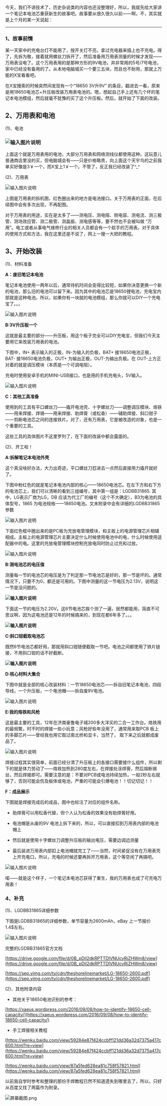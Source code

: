 今天，我们不讲技术了，历史杂说类的内容也还没整理好，所以，我就先给大家讲一个笔记本电池芯重获新生的故事吧。故事要从很久很久以前——啊，不，其实就是上个月的某一天说起：

* * *

### 1、故事前情

某一天家中的充电台灯不能用了，按开关灯不亮，拿过充电器来插上也不充电。得了，先拆为敬，接着就用螺丝刀拆开了，然后准备用万用表测量的时候才发现——万用表没电了。这个万用表用的是那种方形的9V电池，并非常用的5号/7号电池，家中已经没有备用的了。从本地电脑城买一个要三五块，而且也不耐用，那就上万能的X宝看看吧。

在X宝搜索的时候突然间发现有一个“18650 3V升9V” 的条目，戳进去一看，原来是用18650电池芯+升压板改装万用表电池的。嗯，想起自己手上还有几个坏的笔记本电池模组，然后就毫不犹豫的买了这个升压板。然后，就开始了下面的改装。

## 2、万用表和电池

(1)、电池

### ![输入图片说明](http://upload-images.jianshu.io/upload_images/2551993-10f0e71444fb5a1f.png?imageMogr2/auto-orient/strip%7CimageView2/2/w/1240 "1-9V电池.png")

上面这个就是万用表用的电池，大部分万用表和网络测线仪都使用这种。这玩意儿普通商店里没的买，但电脑城会有——只是价格略贵，向上面这个天宇鸟的之前我单买好像是3￥一个，而X宝上1￥一个。不管了，反正我已经改装了^_^

(2)、万用表

![输入图片说明](http://upload-images.jianshu.io/upload_images/2551993-b12e31faeadc2797.png?imageMogr2/auto-orient/strip%7CimageView2/2/w/1240 "屏幕截图.png")

上图是万用表的拆机图，红色圈出来的地方是电池接口。关于万用表的正面，在后续图中会有多次出现，不再配图。

对于万用表的用途，实在是太多了——测电压、测电阻、侧电容、测电流、测三极管、测场效应管、测二极管、测晶振、测电感等等，要不然也不会被叫做 “万用”。电工或者从事电气维修行业的相关人员都会有一个趁手的万用表。对于具体的使用方式和方法，我在这里还是不说了，网上一搜一大把的教程。

## 3、开始改装

(1)、材料准备

**A：废旧笔记本电池**

笔记本电池使用一两年以后，通常待机时间会变得比较短，如果你决意更换一个新的电池，那么旧的电池可以留下来。因为其中的电池芯是18650锂电池，充电宝内部就是这种电池。所以，如果你有一块就的电池模组，那么你就可以DIY一个充电宝了。。。

![输入图片说明](http://upload-images.jianshu.io/upload_images/2551993-e7e5a0b4b3df7dd1.png?imageMogr2/auto-orient/strip%7CimageView2/2/w/1240 "屏幕截图.png")

**B:3V升压板一个**

这就是最主要的部分——升压板，用这个板子完全可以DIY充电宝，但我们今天主要用它来改装万用表的电池。

下图中，IN+ 表示输入的正极，IN-为输入的负极，BAT+ 接18650电池正极，BAT- 接18650电池负极，OUT+ 为输出正极，OUT-为输出负极。在 OUT-上方正对着的就是调压模块（本质是一个可调电阻）。

充电时使用安卓手机的MINI-USB接口，也是用的手机充电头，5V输入。

![输入图片说明](http://upload-images.jianshu.io/upload_images/2551993-9ae8d85876320492.png?imageMogr2/auto-orient/strip%7CimageView2/2/w/1240 "屏幕截图.png")

**C：其他工具准备**

使用到的工具有平口螺丝刀——撬开电池壳、十字螺丝刀——调整调压模块、烙铁——用来焊接、焊锡——用来焊接、助焊膏（或松香）——辅助焊接、斜口钳子——剪断电池芯之间的连接铁片。对了，还有万用表，它是被改造的对象，也是一个重要的工具。

这些工具的具体图片不这里罗列了，在下面的改装中都会露面的。

(2)、开工啦！

**A:拆解笔记本电池外壳**

这个真没啥好办法，大力出奇迹，平口螺丝刀怼进去一点然后直接用力撬开就好了。

下图中粉红色的就是笔记本电池内部的核心——18650电池芯。在左下方和右下方的电池芯上，我们可以清晰的看到三组编号，其中第一组是：LGDBB31865\. 其中，LG表示厂商为LG，DB 应该为代工厂的编号（这个不大确定），B3为电池的具体型号，1865 为电池规格——18650电池。文末附录中会有详细的LGDBB31865参数

![输入图片说明](http://upload-images.jianshu.io/upload_images/2551993-d697648d5747c4bf.png?imageMogr2/auto-orient/strip%7CimageView2/2/w/1240 "屏幕截图.png")

下面红色框中圈出来的是PC板为充放电管理模块，和主板上的电源管理芯片相辅相成。主板上的电源管理芯片主要决定什么时候使用电池中的电，什么时候使用适配器中的电。这里的充放电管理模块控制充放电同时防止过充和过放。

![输入图片说明](http://upload-images.jianshu.io/upload_images/2551993-88ad9145088906bf.png?imageMogr2/auto-orient/strip%7CimageView2/2/w/1240 "屏幕截图.png")

**B:测电池芯的电压值**

测量每一节的电池芯的电压是为了判定那一节电池芯是好的，那一节是坏的。通常情况下，只要不为0，都还是可用的。下图中测量的这一节电压为2.13V，说明这一节是没问题的。

**![输入图片说明](http://upload-images.jianshu.io/upload_images/2551993-d5e5cbb97274cd57.png?imageMogr2/auto-orient/strip%7CimageView2/2/w/1240 "屏幕截图.png")** 

下面这一节的电压为2.20V。这6节电池芯挨个测了一遍，居然都能用，简直不可思议啊，因为这电池还是12年的时候搞来的，到现在都6年多了。。。

**![输入图片说明](http://upload-images.jianshu.io/upload_images/2551993-3ebe80823c4b1717.png?imageMogr2/auto-orient/strip%7CimageView2/2/w/1240 "屏幕截图.png")** 

**C:斜口钳截取电池芯**

既然6节电池芯都好用，那就用斜口钳随便截取一节吧。电池之间都使用了铁片链接，不用斜口钳的话不好截断。

**![输入图片说明](http://upload-images.jianshu.io/upload_images/2551993-2da4fa11eba54425.png?imageMogr2/auto-orient/strip%7CimageView2/2/w/1240 "屏幕截图.png")** 

**D:核心材料大集合**

下图中就是全部的核心改装材料：一节18650电池芯——拆自旧笔记本电池，四段导线，一个升压板，一个电池帽——拆自废9V电池。

![输入图片说明](http://upload-images.jianshu.io/upload_images/2551993-206dce024760aa24.png?imageMogr2/auto-orient/strip%7CimageView2/2/w/1240 "屏幕截图.png")

**E:我的烙铁和风枪**

这是最主要的工具，12年在济南豪鲁电子城200多大洋买的二合一工作台。烙铁用的最频繁，时不时的焊接一些小玩意；风枪好些年没用了，通常用来取PCB 板上的多脚芯片——曾经我也用它取过南北桥和显卡，当然了， 取下来之后就都成废品了。

![输入图片说明](http://upload-images.jianshu.io/upload_images/2551993-23d226264630b3dd.png?imageMogr2/auto-orient/strip%7CimageView2/2/w/1240 "屏幕截图.png")

焊接过程其实很简单，前面已经分清了升压板上的各接口需要接什么组件，所以剩下的就是体力劳动了——烙铁加热到280度左右，在焊接处涂焊膏，然后熔断锡丝，然后焊接即可。需要注意的是：不要对PCB或电池持续加热，一般2秒左右就够了，否则可能会伤及板体或电池，严重的可能会引爆电池！！切记切记！！

**F：成品展示**

下图就是焊接完成后的成品，图中也标注了对应的组件名称。

- 助焊膏可以用松香代替，但个人认为松香的效果没有助焊膏好用。

- 电池帽是从废的9V 电池上拆下来的，所以，可以直接扣到万用表内部的电池帽上

- 然后就是使用十字螺丝刀调整升压板的输出电压，需要边调边测量

- 最后装进万用表内部扣上电池帽就完工了——当然，时间紧促没有在万用表壳上开充电口，所以，充电的时候还要再拆开万用表，这个等空闲了再搞吧。

![输入图片说明](http://upload-images.jianshu.io/upload_images/2551993-e8d8027f9bb631cc.png?imageMogr2/auto-orient/strip%7CimageView2/2/w/1240 "屏幕截图.png")

喏——就是这个样子，一个笔记本电池芯获得了重生，我的万用表也成了可充电万用表！

### 4、补充

(1)、LGDBB31865详细参数

下图是LGDBB31865的详细参数，单节容量为2600mAh，eBay 上一节报价1.4$左右。

![输入图片说明](http://upload-images.jianshu.io/upload_images/2551993-f28dd80457c725db.png?imageMogr2/auto-orient/strip%7CimageView2/2/w/1240 "屏幕截图.png")

完整的LGDBB31865官方文档

[https://drive.google.com/file/d/0B_pDil2dkRPTTDlVNUcyRjZHWm8/view](https://drive.google.com/file/d/0B_pDil2dkRPTTDlVNUcyRjZHWm8/view)

[https://sep.yimg.com/ty/cdn/theshorelinemarket/LG-18650-2600.pdf](https://sep.yimg.com/ty/cdn/theshorelinemarket/LG-18650-2600.pdf)

(2)、其他附录内容

- 其他关于18650电池识别的参考：

[https://xaeus.wordpress.com/2016/09/08/how-to-identify-18650-cell-capacity/](https://xaeus.wordpress.com/2016/09/08/how-to-identify-18650-cell-capacity/)

- 手工焊接相关教程

[https://wenku.baidu.com/view/59284e87f424ccbff121dd36a32d7375a417c600.html?re=view](https://wenku.baidu.com/view/59284e87f424ccbff121dd36a32d7375a417c600.html?re=view)

[https://wenku.baidu.com/view/87a5fed628ea81c758f57821.html](https://wenku.baidu.com/view/87a5fed628ea81c758f57821.html)

以前我自学时参考和整理的那份手焊教程已然不知道遗失到哪里去了，所以，只好从百度又找了两篇作为附录。

![](http://upload-images.jianshu.io/upload_images/2551993-bcbcdcddda6cb7ce.png?imageMogr2/auto-orient/strip%7CimageView2/2/w/1240 "屏幕截图.png")
